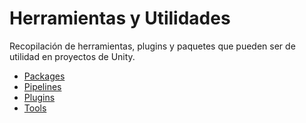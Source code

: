 # Herramientas y Utilidades

Recopilación de herramientas, plugins y paquetes que pueden ser de utilidad en proyectos de Unity.

- [Packages](Packages/README.md)
- [Pipelines](Pipelines/README.md)
- [Plugins](Plugins/README.md)
- [Tools](Tools/README.md)
